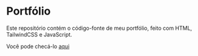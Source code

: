 # Portfólio

Este repositório contém o código-fonte de meu portfólio, feito com HTML, 
TailwindCSS e JavaScript.

Você pode checá-lo <a href="">aqui</a>
